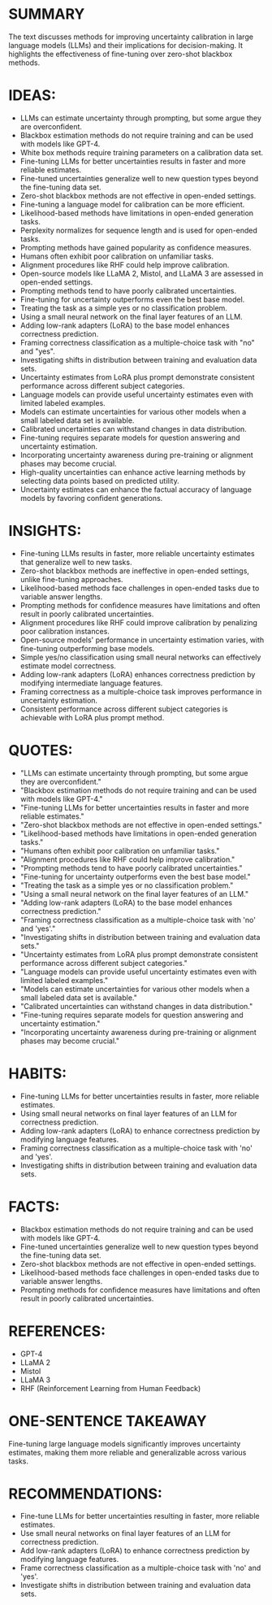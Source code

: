 # SUMMARY
The text discusses methods for improving uncertainty calibration in large language models (LLMs) and their implications for decision-making. It highlights the effectiveness of fine-tuning over zero-shot blackbox methods.

# IDEAS:
- LLMs can estimate uncertainty through prompting, but some argue they are overconfident.
- Blackbox estimation methods do not require training and can be used with models like GPT-4.
- White box methods require training parameters on a calibration data set.
- Fine-tuning LLMs for better uncertainties results in faster and more reliable estimates.
- Fine-tuned uncertainties generalize well to new question types beyond the fine-tuning data set.
- Zero-shot blackbox methods are not effective in open-ended settings.
- Fine-tuning a language model for calibration can be more efficient.
- Likelihood-based methods have limitations in open-ended generation tasks.
- Perplexity normalizes for sequence length and is used for open-ended tasks.
- Prompting methods have gained popularity as confidence measures.
- Humans often exhibit poor calibration on unfamiliar tasks.
- Alignment procedures like RHF could help improve calibration.
- Open-source models like LLaMA 2, Mistol, and LLaMA 3 are assessed in open-ended settings.
- Prompting methods tend to have poorly calibrated uncertainties.
- Fine-tuning for uncertainty outperforms even the best base model.
- Treating the task as a simple yes or no classification problem.
- Using a small neural network on the final layer features of an LLM.
- Adding low-rank adapters (LoRA) to the base model enhances correctness prediction.
- Framing correctness classification as a multiple-choice task with "no" and "yes".
- Investigating shifts in distribution between training and evaluation data sets.
- Uncertainty estimates from LoRA plus prompt demonstrate consistent performance across different subject categories.
- Language models can provide useful uncertainty estimates even with limited labeled examples.
- Models can estimate uncertainties for various other models when a small labeled data set is available.
- Calibrated uncertainties can withstand changes in data distribution.
- Fine-tuning requires separate models for question answering and uncertainty estimation.
- Incorporating uncertainty awareness during pre-training or alignment phases may become crucial.
- High-quality uncertainties can enhance active learning methods by selecting data points based on predicted utility.
- Uncertainty estimates can enhance the factual accuracy of language models by favoring confident generations.

# INSIGHTS:
- Fine-tuning LLMs results in faster, more reliable uncertainty estimates that generalize well to new tasks.
- Zero-shot blackbox methods are ineffective in open-ended settings, unlike fine-tuning approaches.
- Likelihood-based methods face challenges in open-ended tasks due to variable answer lengths.
- Prompting methods for confidence measures have limitations and often result in poorly calibrated uncertainties.
- Alignment procedures like RHF could improve calibration by penalizing poor calibration instances.
- Open-source models' performance in uncertainty estimation varies, with fine-tuning outperforming base models.
- Simple yes/no classification using small neural networks can effectively estimate model correctness.
- Adding low-rank adapters (LoRA) enhances correctness prediction by modifying intermediate language features.
- Framing correctness as a multiple-choice task improves performance in uncertainty estimation.
- Consistent performance across different subject categories is achievable with LoRA plus prompt method.

# QUOTES:
- "LLMs can estimate uncertainty through prompting, but some argue they are overconfident."
- "Blackbox estimation methods do not require training and can be used with models like GPT-4."
- "Fine-tuning LLMs for better uncertainties results in faster and more reliable estimates."
- "Zero-shot blackbox methods are not effective in open-ended settings."
- "Likelihood-based methods have limitations in open-ended generation tasks."
- "Humans often exhibit poor calibration on unfamiliar tasks."
- "Alignment procedures like RHF could help improve calibration."
- "Prompting methods tend to have poorly calibrated uncertainties."
- "Fine-tuning for uncertainty outperforms even the best base model."
- "Treating the task as a simple yes or no classification problem."
- "Using a small neural network on the final layer features of an LLM."
- "Adding low-rank adapters (LoRA) to the base model enhances correctness prediction."
- "Framing correctness classification as a multiple-choice task with 'no' and 'yes'."
- "Investigating shifts in distribution between training and evaluation data sets."
- "Uncertainty estimates from LoRA plus prompt demonstrate consistent performance across different subject categories."
- "Language models can provide useful uncertainty estimates even with limited labeled examples."
- "Models can estimate uncertainties for various other models when a small labeled data set is available."
- "Calibrated uncertainties can withstand changes in data distribution."
- "Fine-tuning requires separate models for question answering and uncertainty estimation."
- "Incorporating uncertainty awareness during pre-training or alignment phases may become crucial."

# HABITS:
- Fine-tuning LLMs for better uncertainties results in faster, more reliable estimates.
- Using small neural networks on final layer features of an LLM for correctness prediction.
- Adding low-rank adapters (LoRA) to enhance correctness prediction by modifying language features.
- Framing correctness classification as a multiple-choice task with 'no' and 'yes'.
- Investigating shifts in distribution between training and evaluation data sets.

# FACTS:
- Blackbox estimation methods do not require training and can be used with models like GPT-4.
- Fine-tuned uncertainties generalize well to new question types beyond the fine-tuning data set.
- Zero-shot blackbox methods are not effective in open-ended settings.
- Likelihood-based methods face challenges in open-ended tasks due to variable answer lengths.
- Prompting methods for confidence measures have limitations and often result in poorly calibrated uncertainties.

# REFERENCES:
- GPT-4
- LLaMA 2
- Mistol
- LLaMA 3
- RHF (Reinforcement Learning from Human Feedback)

# ONE-SENTENCE TAKEAWAY
Fine-tuning large language models significantly improves uncertainty estimates, making them more reliable and generalizable across various tasks.

# RECOMMENDATIONS:
- Fine-tune LLMs for better uncertainties resulting in faster, more reliable estimates.
- Use small neural networks on final layer features of an LLM for correctness prediction.
- Add low-rank adapters (LoRA) to enhance correctness prediction by modifying language features.
- Frame correctness classification as a multiple-choice task with 'no' and 'yes'.
- Investigate shifts in distribution between training and evaluation data sets.
